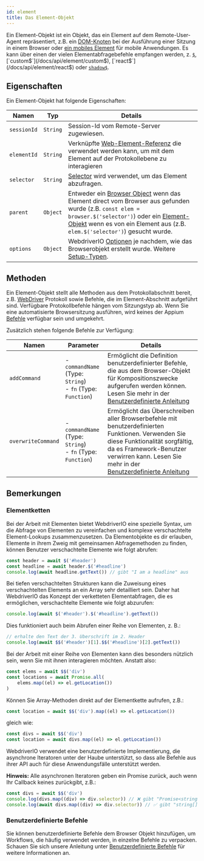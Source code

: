 ```yaml
---
id: element
title: Das Element-Objekt
---
```


Ein Element-Objekt ist ein Objekt, das ein Element auf dem Remote-User-Agent repräsentiert, z.B. ein [DOM-Knoten](https://developer.mozilla.org/en-US/docs/Web/API/Element) bei der Ausführung einer Sitzung in einem Browser oder [ein mobiles Element](https://developer.apple.com/documentation/swift/sequence/element) für mobile Anwendungen. Es kann über einen der vielen Elementabfragebefehle empfangen werden, z. [`$`](/docs/api/element/$), [`custom$`](/docs/api/element/custom$), [`react$`](/docs/api/element/react$) oder [`shadow$`](/docs/api/element/shadow$).

## Eigenschaften

Ein Element-Objekt hat folgende Eigenschaften:

| Namen       | Typ      | Details                                                                                                                                                                                                                                                                 |
| ----------- | -------- | ----------------------------------------------------------------------------------------------------------------------------------------------------------------------------------------------------------------------------------------------------------------------- |
| `sessionId` | `String` | Session-Id vom Remote-Server zugewiesen.                                                                                                                                                                                                                                |
| `elementId` | `String` | Verknüpfte [Web-Element-Referenz](https://w3c.github.io/webdriver/#elements) die verwendet werden kann, um mit dem Element auf der Protokollebene zu interagieren                                                                                                       |
| `selector`  | `String` | [Selector](/docs/selectors) wird verwendet, um das Element abzufragen.                                                                                                                                                                                                  |
| `parent`    | `Object` | Entweder ein [Browser Object](/docs/api/browser) wenn das Element direct vom Browser aus gefunden wurde (z.B. `const elem = browser.$('selector')`) oder ein [Element-Objekt](/docs/api/element) wenn es von ein Element aus (z.B. `elem.$('selector')`) gesucht wurde. |
| `options`   | `Object` | WebdriverIO [Optionen](/docs/configuration) je nachdem, wie das Browserobjekt erstellt wurde. Weitere [Setup-Typen](/docs/setuptypes).                                                                                                                                  |

## Methoden
Ein Element-Objekt stellt alle Methoden aus dem Protokollabschnitt bereit, z.B. [WebDriver](/docs/api/webdriver) Protokoll sowie Befehle, die im Element-Abschnitt aufgeführt sind. Verfügbare Protokollbefehle hängen vom Sitzungstyp ab. Wenn Sie eine automatisierte Browsersitzung ausführen, wird keines der Appium [Befehle](/docs/api/appium) verfügbar sein und umgekehrt.

Zusätzlich stehen folgende Befehle zur Verfügung:

| Namen              | Parameter                                                             | Details                                                                                                                                                                                                                                                                              |
| ------------------ | --------------------------------------------------------------------- | ------------------------------------------------------------------------------------------------------------------------------------------------------------------------------------------------------------------------------------------------------------------------------------ |
| `addCommand`       | - `commandName` (Type: `String`)<br />- `fn` (Type: `Function`) | Ermöglicht die Definition benutzerdefinierter Befehle, die aus dem Browser-Objekt für Kompositionszwecke aufgerufen werden können. Lesen Sie mehr in der [Benutzerdefinierte Anleitung](/docs/customcommands)                                                                        |
| `overwriteCommand` | - `commandName` (Type: `String`)<br />- `fn` (Type: `Function`) | Ermöglicht das Überschreiben aller Browserbefehle mit benutzerdefinierten Funktionen. Verwenden Sie diese Funktionalität sorgfältig, da es Framework-Benutzer verwirren kann. Lesen Sie mehr in der [Benutzerdefinierte Anleitung](/docs/customcommands#overwriting-native-commands) |

## Bemerkungen

### Elementketten

Bei der Arbeit mit Elementen bietet WebdriverIO eine spezielle Syntax, um die Abfrage von Elementen zu vereinfachen und komplexe verschachtelte Element-Lookups zusammenzusetzen. Da Elementobjekte es dir erlauben, Elemente in ihrem Zweig mit gemeinsamen Abfragemethoden zu finden, können Benutzer verschachtelte Elemente wie folgt abrufen:

```js
const header = await $('#header')
const headline = await header.$('#headline')
console.log(await headline.getText()) // gibt "I am a headline" aus
```

Bei tiefen verschachtelten Strukturen kann die Zuweisung eines verschachtelten Elements an ein Array sehr detailliert sein. Daher hat WebdriverIO das Konzept der verketteten Elementabfragen, die es ermöglichen, verschachtelte Elemente wie folgt abzurufen:

```js
console.log(await $('#header').$('#headline').getText())
```

Dies funktioniert auch beim Abrufen einer Reihe von Elementen, z. B.:

```js
// erhalte den Text der 3. Überschrift im 2. Header
console.log(await $$('#header')[1].$$('#headline')[2].getText())
```

Bei der Arbeit mit einer Reihe von Elementen kann dies besonders nützlich sein, wenn Sie mit ihnen interagieren möchten. Anstatt also:

```js
const elems = await $$('div')
const locations = await Promise.all(
    elems.map((el) => el.getLocation())
)
```

Können Sie Array-Methoden direkt auf der Elementkette aufrufen, z.B.:

```js
const location = await $$('div').map((el) => el.getLocation())
```

gleich wie:

```js
const divs = await $$('div')
const location = await divs.map((el) => el.getLocation())
```

WebdriverIO verwendet eine benutzerdefinierte Implementierung, die asynchrone Iteratoren unter der Haube unterstützt, so dass alle Befehle aus ihrer API auch für diese Anwendungsfälle unterstützt werden.

__Hinweis:__ Alle asynchronen Iteratoren geben ein Promise zurück, auch wenn Ihr Callback keines zurückgibt, z.B.:

```ts
const divs = await $$('div')
console.log(divs.map((div) => div.selector)) // ❌ gibt "Promise<string>[]" zurück
console.log(await divs.map((div) => div.selector)) // ✅ gibt "string[]" zurück
```

### Benutzerdefinierte Befehle

Sie können benutzerdefinierte Befehle dem Browser Objekt hinzufügen, um Workflows, die häufig verwendet werden, in einzelne Befehle zu verpacken. Schauen Sie sich unsere Anleitung unter [Benutzerdefinierte Befehle](/docs/customcommands#adding-custom-commands) für weitere Informationen an.
